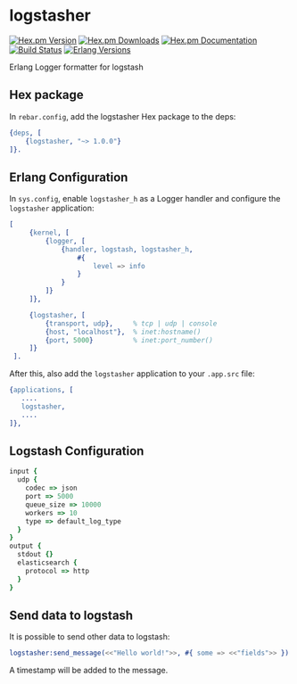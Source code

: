 # logstasher
[![Hex.pm Version][hexpm version]][hexpm]
[![Hex.pm Downloads][hexpm downloads]][hexpm]
[![Hex.pm Documentation][hexdocs documentation]][hexdocs]
[![Build Status][gh badge]][gh]
[![Erlang Versions][erlang version badge]][gh]

Erlang Logger formatter for logstash

<!-- Badges -->
[hexpm]: https://hex.pm/packages/logstasher
[hexpm version]: https://img.shields.io/hexpm/v/logstasher.svg?style=flat-square
[hexpm downloads]: https://img.shields.io/hexpm/dt/logstasher.svg?style=flat-square
[hexdocs documentation]: https://img.shields.io/badge/hex-docs-purple.svg?style=flat-square
[hexdocs]: https://hexdocs.pm/logstasher
[gh]: https://github.com/zotonic/logstasher/actions/workflows/ci.yml
[gh badge]: https://img.shields.io/github/workflow/status/zotonic/logstasher/CI?style=flat-square
[erlang version badge]: https://img.shields.io/badge/erlang-22.0%20to%2024.2.1-blue.svg?style=flat-square


## Hex package

In `rebar.config`, add the logstasher Hex package to the deps:

```erlang
{deps, [
    {logstasher, "~> 1.0.0"}
]}.

```

## Erlang Configuration

In `sys.config`, enable `logstasher_h` as a Logger handler and configure the `logstasher`
application:


```erlang
[
     {kernel, [
         {logger, [
             {handler, logstash, logstasher_h,
                 #{
                     level => info
                 }
             }
         ]}
     ]},

     {logstasher, [
         {transport, udp},     % tcp | udp | console
         {host, "localhost"},  % inet:hostname()
         {port, 5000}          % inet:port_number()
     ]}
 ].
 ```

 After this, also add the `logstasher` application to your `.app.src` file:

 ```erlang
{applications, [
    ....
    logstasher,
    ....
]},
```

## Logstash Configuration

```ruby
input {
  udp {
    codec => json
    port => 5000
    queue_size => 10000
    workers => 10
    type => default_log_type
  }
}
output {
  stdout {}
  elasticsearch {
    protocol => http
  }
}
```

## Send data to logstash

It is possible to send other data to logstash:

```erlang
logstasher:send_message(<<"Hello world!">>, #{ some => <<"fields">> }).
```

A timestamp will be added to the message.
